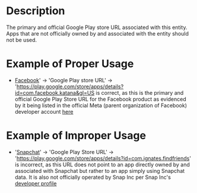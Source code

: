 # Description
The primary and official Google Play store URL associated with this entity. Apps that are not officially owned by and associated with the entity should not be used.

# Example of Proper Usage
* [Facebook](https://golden.com/wiki/Facebook_(platform)-3R5)' -> 'Google Play store URL' -> 'https://play.google.com/store/apps/details?id=com.facebook.katana&gl=US is correct, as this is the primary and official Google Play Store URL for the Facebook product as evidenced by it being listed in the official Meta (parent organization of Facebook) developer account [here](https://play.google.com/store/apps/developer?id=Meta+Platforms,+Inc.&gl=US)

# Example of Improper Usage
* '[Snapchat](https://golden.com/wiki/Instagram-GP4KKM)' -> 'Google Play Store URL' -> 'https://play.google.com/store/apps/details?id=com.ignates.findfriends' is incorrect, as this URL does not point to an app directly owned by and associated with Snapchat but rather to an app simply using Snapchat data. It is also not officially operated by Snap Inc per Snap Inc's [developer profile](https://play.google.com/store/apps/developer?id=Snap+Inc)